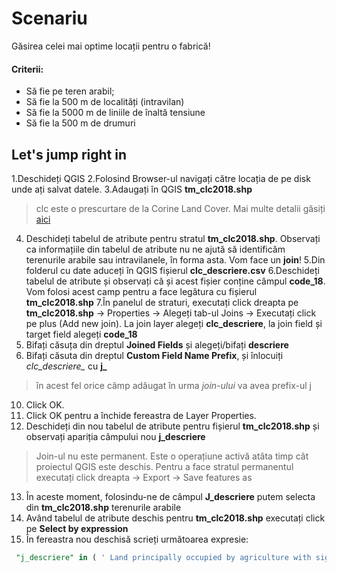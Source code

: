 # Scenariu

 Găsirea celei mai optime locații pentru o fabrică!
 
 #### Criterii:
 * Să fie pe teren arabil;
 * Să fie la 500 m de localități (intravilan)
 * Să fie la 5000 m de liniile de înaltă tensiune
 * Să fie la 500 m de drumuri


## Let's jump right in

1.Deschideți QGIS
2.Folosind Browser-ul navigați către locația de pe disk unde ați salvat datele.
3.Adaugați în QGIS **tm_clc2018.shp**
> clc este o prescurtare de la Corine Land Cover. Mai multe detalii găsiți [aici](https://land.copernicus.eu/pan-european/corine-land-cover)
4. Deschideți tabelul de atribute pentru stratul **tm_clc2018.shp**. Observați ca informațiile din tabelul de atribute nu ne ajută să identificăm terenurile arabile sau intravilanele, în forma asta. Vom face un **join**!
5.Din folderul cu date aduceți în QGIS fișierul **clc_descriere.csv**
6.Deschideți tabelul de atribute și observați că și acest fișier conține câmpul **code_18**. Vom folosi acest camp pentru a face legătura cu fișierul **tm_clc2018.shp**
7.În panelul de straturi, executați click dreapta pe **tm_clc2018.shp** -> Properties -> Alegeți tab-ul Joins -> Executați click pe plus (Add new join). La join layer alegeți **clc_descriere**, la join field și target field alegeți **code_18**
8. Bifați căsuța din dreptul **Joined Fields** și alegeți/bifați **descriere**
9. Bifați căsuta din dreptul **Custom Field Name Prefix**, și înlocuiți *clc_descriere_* cu **j_**
> în acest fel orice câmp adăugat în urma *join-ului* va avea prefix-ul j
10. Click OK.
11. Click OK pentru a închide fereastra de Layer Properties.
12. Deschideți din nou tabelul de atribute pentru fișierul **tm_clc2018.shp** și observați apariția câmpului nou **j_descriere**
> Join-ul nu este permanent. Este o operațiune activă atâta timp cât proiectul QGIS este deschis. Pentru a face stratul permanentul executați click dreapta -> Export -> Save features as
13. În aceste moment, folosindu-ne de câmpul **J_descriere** putem selecta din **tm_clc2018.shp** terenurile arabile
14. Având tabelul de atribute deschis pentru **tm_clc2018.shp** executați click pe **Select by expression**
15. În fereastra nou deschisă scrieți următoarea expresie:
```sql
 "j_descriere" in ( ' Land principally occupied by agriculture with significant areas of natural vegetation' , 'Non irigated arable land' )
```

